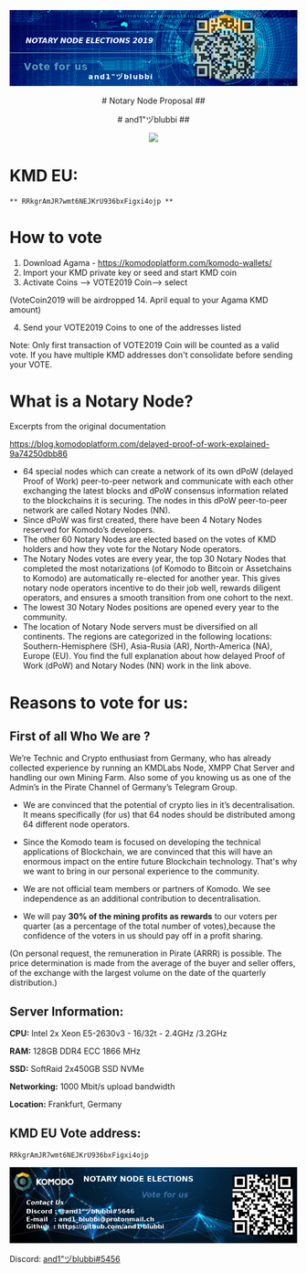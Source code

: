 ![Banner_1.png](./Banner_1.png)
<p align="center"> 
# Notary Node Proposal ##
 <p align="center">
# and1"ヅblubbi ##

 
<p align="center">
  <img width="512" src="dog.jpg" />

 
# KMD EU:   
```
** RRkgrAmJR7wmt6NEJKrU936bxFigxi4ojp **
```
 
 
 
# How to vote ##
 
1. Download Agama - https://komodoplatform.com/komodo-wallets/
2. Import your KMD private key or seed and start KMD coin
3. Activate Coins --> VOTE2019 Coin--> select

(VoteCoin2019 will be airdropped 14. April equal to your Agama KMD amount)

4. Send your VOTE2019 Coins to one of the addresses listed

Note: Only first transaction of VOTE2019 Coin will be counted as a valid vote.
If you have multiple KMD addresses don't consolidate before sending your VOTE.
 
 
# What is a Notary Node?

Excerpts from the original documentation

https://blog.komodoplatform.com/delayed-proof-of-work-explained-9a74250dbb86
 
* 64 special nodes which can create a network of its own dPoW (delayed Proof of Work) peer-to-peer network and communicate with each other exchanging the latest blocks and dPoW consensus information related to the blockchains it is securing. The nodes in this dPoW peer-to-peer network are called Notary Nodes (NN).
* Since dPoW was first created, there have been 4 Notary Nodes reserved for Komodo’s developers.
* The other 60 Notary Nodes are elected based on the votes of KMD holders and how they vote for the Notary Node operators.
* The Notary Nodes votes are every year, the top 30 Notary Nodes that completed the most notarizations (of Komodo to Bitcoin or Assetchains to Komodo) are automatically re-elected for another year. This gives notary node operators incentive to do their job well, rewards diligent operators, and ensures a smooth transition from one cohort to the next.
* The lowest 30 Notary Nodes positions are opened every year to the community.
* The location of Notary Node servers must be diversified on all continents. The regions are categorized in the following locations: Southern-Hemisphere (SH), Asia-Rusia (AR), North-America (NA), Europe (EU).
You find the full explanation about how delayed Proof of Work (dPoW) and Notary Nodes (NN) work in the link above.
  
 
 
# Reasons to vote for us:


## First of all Who We are ? 

We’re  Technic and Crypto enthusiast from Germany, who has already collected experience by running an KMDLabs Node, XMPP Chat Server and handling 
our own Mining Farm. Also some of you knowing us as one of the Admin’s in the 
Pirate Channel of Germany’s Telegram Group.

* We are convinced that the potential of crypto lies in it’s decentralisation. It means specifically (for us) that 64 nodes should be distributed among 64 different node operators.

* Since the Komodo team is focused on developing the technical applications of  Blockchain, we are convinced that this will have an enormous impact on the entire future Blockchain technology. That's why we want to bring in our personal experience to the community.

* We are not official team members or partners of Komodo. We see independence as an additional contribution to decentralisation.

* We will pay **30% of the mining profits as rewards** to our voters per quarter (as a percentage of the total number of votes),because the confidence of the voters in us should pay off in a profit sharing.

(On personal request, the remuneration in Pirate (ARRR) is possible. The price determination is made from the average of the buyer and seller offers, of the exchange with the largest volume on the date of the quarterly distribution.)


## Server Information:

 
**CPU:**          Intel  2x Xeon E5-2630v3 - 16/32t - 2.4GHz /3.2GHz

**RAM:**      128GB DDR4 ECC 1866 MHz

**SSD:**       SoftRaid 2x450GB SSD NVMe

**Networking:**    1000 Mbit/s upload bandwidth

**Location:**     Frankfurt, Germany



## KMD EU Vote address:

```
RRkgrAmJR7wmt6NEJKrU936bxFigxi4ojp 
```

![Banner_2.png](./Banner_2.png)

Discord: [and1"ヅblubbi#5456](https://komodoplatform.com/discord)





 



